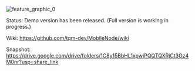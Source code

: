 ![feature_graphic_0](https://user-images.githubusercontent.com/48622494/227891363-5c7b2b02-c4a1-43ce-81cf-26de74b0ff4f.png)


Status: Demo version has been released. (Full version is working in progress.)

Wiki: https://github.com/tqm-dev/MobileNode/wiki

Snapshot: https://drive.google.com/drive/folders/1C8y15BbHL1xpwjPQQTQXRjCt3Oz4M0nr?usp=share_link
